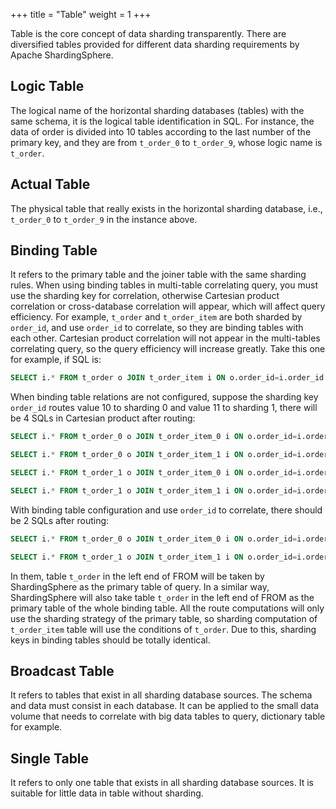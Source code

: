 +++
title = "Table"
weight = 1
+++

Table is the core concept of data sharding transparently. 
There are diversified tables provided for different data sharding requirements by Apache ShardingSphere. 

## Logic Table

The logical name of the horizontal sharding databases (tables) with the same schema, it is the logical table identification in SQL.
For instance, the data of order is divided into 10 tables according to the last number of the primary key, and they are from `t_order_0` to `t_order_9`, whose logic name is `t_order`.

## Actual Table

The physical table that really exists in the horizontal sharding database, i.e., `t_order_0` to `t_order_9` in the instance above.

## Binding Table

It refers to the primary table and the joiner table with the same sharding rules.
When using binding tables in multi-table correlating query, you must use the sharding key for correlation, otherwise Cartesian product correlation or cross-database correlation will appear, which will affect query efficiency.
For example, `t_order` and `t_order_item` are both sharded by `order_id`, and use `order_id` to correlate, so they are binding tables with each other. 
Cartesian product correlation will not appear in the multi-tables correlating query, so the query efficiency will increase greatly.
Take this one for example, if SQL is:

```sql
SELECT i.* FROM t_order o JOIN t_order_item i ON o.order_id=i.order_id WHERE o.order_id in (10, 11);
```

When binding table relations are not configured, suppose the sharding key `order_id` routes value 10 to sharding 0 and value 11 to sharding 1, there will be 4 SQLs in Cartesian product after routing:

```sql
SELECT i.* FROM t_order_0 o JOIN t_order_item_0 i ON o.order_id=i.order_id WHERE o.order_id in (10, 11);

SELECT i.* FROM t_order_0 o JOIN t_order_item_1 i ON o.order_id=i.order_id WHERE o.order_id in (10, 11);

SELECT i.* FROM t_order_1 o JOIN t_order_item_0 i ON o.order_id=i.order_id WHERE o.order_id in (10, 11);

SELECT i.* FROM t_order_1 o JOIN t_order_item_1 i ON o.order_id=i.order_id WHERE o.order_id in (10, 11);
```

With binding table configuration and use `order_id` to correlate, there should be 2 SQLs after routing:

```sql
SELECT i.* FROM t_order_0 o JOIN t_order_item_0 i ON o.order_id=i.order_id WHERE o.order_id in (10, 11);

SELECT i.* FROM t_order_1 o JOIN t_order_item_1 i ON o.order_id=i.order_id WHERE o.order_id in (10, 11);
```

In them, table `t_order` in the left end of FROM will be taken by ShardingSphere as the primary table of query.
In a similar way, ShardingSphere will also take table `t_order` in the left end of FROM as the primary table of the whole binding table. 
All the route computations will only use the sharding strategy of the primary table, so sharding computation of `t_order_item` table will use the conditions of `t_order`. 
Due to this, sharding keys in binding tables should be totally identical.

## Broadcast Table

It refers to tables that exist in all sharding database sources. 
The schema and data must consist in each database. 
It can be applied to the small data volume that needs to correlate with big data tables to query, dictionary table for example.

## Single Table

It refers to only one table that exists in all sharding database sources. 
It is suitable for little data in table without sharding.
